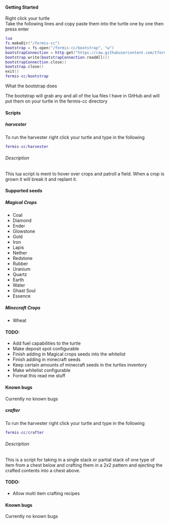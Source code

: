 <h4>Getting Started</h4>
<p>Right click your turtle<br>
Take the following lines and copy paste them into the turtle one by one then press enter<br></p>

```lua
lua
fs.makeDir("/fermis-cc")
bootstrap = fs.open("/fermis-cc/bootstrap", "w")
bootstrapConnection = http.get("https://raw.githubusercontent.com/tfermm/Fermis-cc/master/bootstrab.lua")
bootstrap.write(bootstrapConnection.readAll())
bootstrapConnection.close()
bootstrap.close()
exit()
fermis-cc/bootstrap
```

What the bootstrap does

The bootstrap will grab any and all of the lua files I have in GitHub and will put them on your turtle in the fermis-cc directory

<h4>Scripts</h4>

<h5>harvester</h5>

To run the harvester right click your turtle and type in the following

```lua
fermis-cc/harvester
```

<h6>Description</h6>
This lua script is ment to hover over crops and patroll a field.
When a crop is grown it will break it and replant it.

<h4>Supported seeds</h4>

<h5>Magical Crops</h5>
<ul>
	<li>Coal</li>
	<li>Diamond</li>
	<li>Ender</li>
	<li>Glowstone</li>
	<li>Gold</li>
	<li>Iron</li>
	<li>Lapis</li>
	<li>Nether</li>
	<li>Redstone</li>
	<li>Rubber</li>
	<li>Uranium</li>
	<li>Quartz</li>
	<li>Earth</li>
	<li>Water</li>
	<li>Ghast Soul</li>
	<li>Essence</li>
</ul>

<h5>Minecraft Crops</h5>
<ul>
	<li>Wheat</li>
</ul>

<h4>TODO:</h4>
<ul>
	<li>Add fuel capabilities to the turtle</li>
	<li>Make deposit spot configurable</li>
	<li>Finish adding in Magical crops seeds into the whitelist</li>
	<li>Finish adding in minecraft seeds</li>
	<li>Keep certain amounts of minecraft seeds in the turtles inventory</li>
	<li>Make whitelist configurable</li>
	<li>Format this read me stuff</li>
</ul>
<h4>Known bugs</h4>
Currently no known bugs


<h5>crafter</h5>

To run the harvester right click your turtle and type in the following

```lua
fermis-cc/crafter
```

<h6>Description</h6>
This is a script for taking in a single stack or partial stack of
one type of item from a chest below and crafting them in a 
2x2 pattern and ejecting the crafted contents into a chest above.

<h4>TODO:</h4>
<ul>
	<li>Allow multi item crafting recipes</li>
</ul>
<h4>Known bugs</h4>
Currently no known bugs
